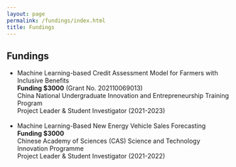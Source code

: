 ```yaml
---
layout: page
permalink: /fundings/index.html
title: Fundings
---
```


## Fundings

- Machine Learning-based Credit Assessment Model for Farmers with Inclusive Benefits<br>**Funding $3000** (Grant No. 202110069013)<br>China National Undergraduate Innovation and Entrepreneurship Training Program<br>Project Leader & Student Investigator (2021-2023)<br><br>
- Machine Learning-Based New Energy Vehicle Sales Forecasting<br>**Funding $3000** <br>Chinese Academy of Sciences (CAS) Science and Technology Innovation Programme<br>Project Leader & Student Investigator (2021-2022)<br><br>
